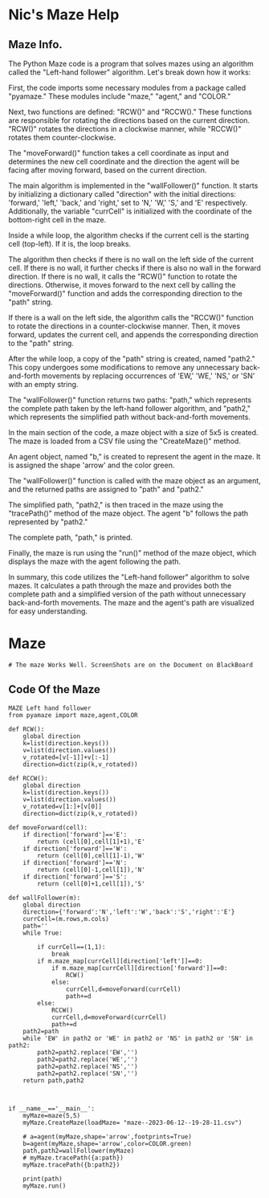 # Nic's Maze Help



## Maze Info.
The Python Maze code is a program that solves mazes using an algorithm called the "Left-hand follower" algorithm. Let's break down how it works:

First, the code imports some necessary modules from a package called "pyamaze." These modules include "maze," "agent," and "COLOR."

Next, two functions are defined: "RCW()" and "RCCW()." These functions are responsible for rotating the directions based on the current direction. "RCW()" rotates the directions in a clockwise manner, while "RCCW()" rotates them counter-clockwise.

The "moveForward()" function takes a cell coordinate as input and determines the new cell coordinate and the direction the agent will be facing after moving forward, based on the current direction.

The main algorithm is implemented in the "wallFollower()" function. It starts by initializing a dictionary called "direction" with the initial directions: 'forward,' 'left,' 'back,' and 'right,' set to 'N,' 'W,' 'S,' and 'E' respectively. Additionally, the variable "currCell" is initialized with the coordinate of the bottom-right cell in the maze.

Inside a while loop, the algorithm checks if the current cell is the starting cell (top-left). If it is, the loop breaks.

The algorithm then checks if there is no wall on the left side of the current cell. If there is no wall, it further checks if there is also no wall in the forward direction. If there is no wall, it calls the "RCW()" function to rotate the directions. Otherwise, it moves forward to the next cell by calling the "moveForward()" function and adds the corresponding direction to the "path" string.

If there is a wall on the left side, the algorithm calls the "RCCW()" function to rotate the directions in a counter-clockwise manner. Then, it moves forward, updates the current cell, and appends the corresponding direction to the "path" string.

After the while loop, a copy of the "path" string is created, named "path2." This copy undergoes some modifications to remove any unnecessary back-and-forth movements by replacing occurrences of 'EW,' 'WE,' 'NS,' or 'SN' with an empty string.

The "wallFollower()" function returns two paths: "path," which represents the complete path taken by the left-hand follower algorithm, and "path2," which represents the simplified path without back-and-forth movements.

In the main section of the code, a maze object with a size of 5x5 is created. The maze is loaded from a CSV file using the "CreateMaze()" method.

An agent object, named "b," is created to represent the agent in the maze. It is assigned the shape 'arrow' and the color green.

The "wallFollower()" function is called with the maze object as an argument, and the returned paths are assigned to "path" and "path2."

The simplified path, "path2," is then traced in the maze using the "tracePath()" method of the maze object. The agent "b" follows the path represented by "path2."

The complete path, "path," is printed.

Finally, the maze is run using the "run()" method of the maze object, which displays the maze with the agent following the path.

In summary, this code utilizes the "Left-hand follower" algorithm to solve mazes. It calculates a path through the maze and provides both the complete path and a simplified version of the path without unnecessary back-and-forth movements. The maze and the agent's path are visualized for easy understanding.

# Maze
    # The maze Works Well. ScreenShots are on the Document on BlackBoard

## Code Of the Maze

    MAZE Left hand follower 
    from pyamaze import maze,agent,COLOR

    def RCW():
        global direction
        k=list(direction.keys())
        v=list(direction.values())
        v_rotated=[v[-1]]+v[:-1]
        direction=dict(zip(k,v_rotated))

    def RCCW():
        global direction
        k=list(direction.keys())
        v=list(direction.values())
        v_rotated=v[1:]+[v[0]]
        direction=dict(zip(k,v_rotated))

    def moveForward(cell):
        if direction['forward']=='E':
            return (cell[0],cell[1]+1),'E'
        if direction['forward']=='W':
            return (cell[0],cell[1]-1),'W'
        if direction['forward']=='N':
            return (cell[0]-1,cell[1]),'N'
        if direction['forward']=='S':
            return (cell[0]+1,cell[1]),'S'

    def wallFollower(m):
        global direction
        direction={'forward':'N','left':'W','back':'S','right':'E'}
        currCell=(m.rows,m.cols)
        path=''
        while True:
            
            if currCell==(1,1):
                break
            if m.maze_map[currCell][direction['left']]==0:
                if m.maze_map[currCell][direction['forward']]==0:
                    RCW()
                else:
                    currCell,d=moveForward(currCell)
                    path+=d
            else:
                RCCW()
                currCell,d=moveForward(currCell)
                path+=d
        path2=path
        while 'EW' in path2 or 'WE' in path2 or 'NS' in path2 or 'SN' in path2:
            path2=path2.replace('EW','')
            path2=path2.replace('WE','')
            path2=path2.replace('NS','')
            path2=path2.replace('SN','')
        return path,path2
            


    if __name__=='__main__':
        myMaze=maze(5,5)
        myMaze.CreateMaze(loadMaze= "maze--2023-06-12--19-28-11.csv")

        # a=agent(myMaze,shape='arrow',footprints=True)
        b=agent(myMaze,shape='arrow',color=COLOR.green)
        path,path2=wallFollower(myMaze)
        # myMaze.tracePath({a:path})
        myMaze.tracePath({b:path2})

        print(path)
        myMaze.run()




